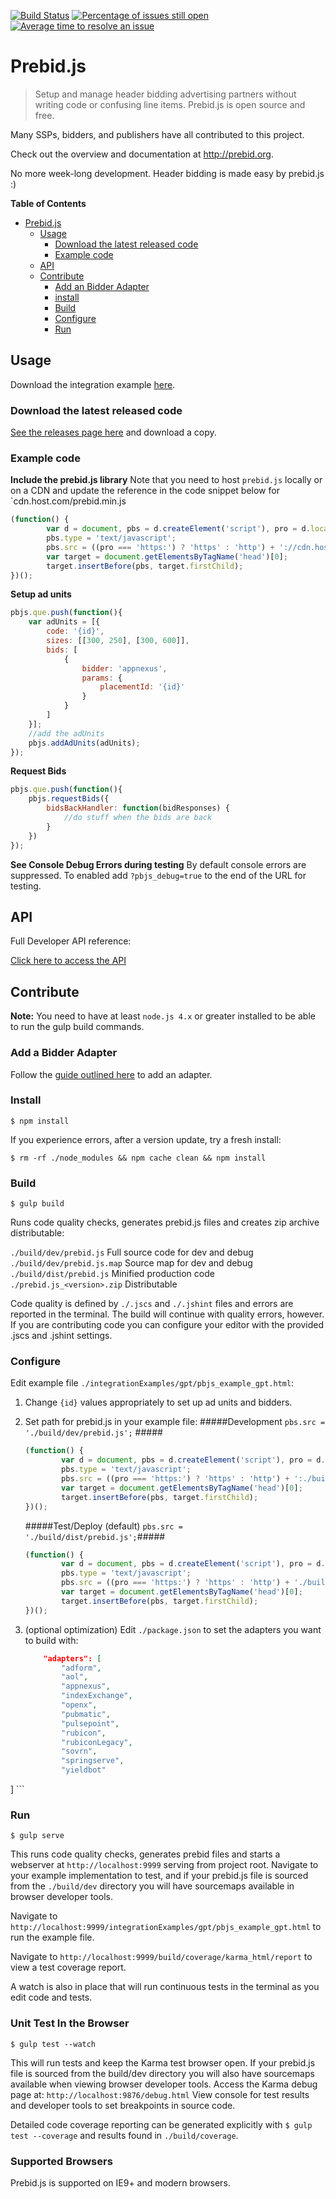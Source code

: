 [![Build Status](https://travis-ci.org/prebid/Prebid.js.svg?branch=master)](https://travis-ci.org/prebid/Prebid.js)
[![Percentage of issues still open](http://isitmaintained.com/badge/open/prebid/Prebid.js.svg)](http://isitmaintained.com/project/prebid/Prebid.js "Percentage of issues still open")
[![Average time to resolve an issue](http://isitmaintained.com/badge/resolution/prebid/Prebid.js.svg)](http://isitmaintained.com/project/prebid/Prebid.js "Average time to resolve an issue")

Prebid.js
========

> Setup and manage header bidding advertising partners without writing code or confusing line items. Prebid.js is open source and free.

Many SSPs, bidders, and publishers have all contributed to this project.

Check out the overview and documentation at http://prebid.org.

No more week-long development. Header bidding is made easy by prebid.js :)

**Table of Contents**

- [Prebid.js](#)
    - [Usage](#usage)
        - [Download the latest released code](#download-the-latest-released-code)
        - [Example code](#example-code)
    - [API](#api)
    - [Contribute](#contribute)
        - [Add an Bidder Adapter](#add-an-bidder-adapter)
        - [install](#install)
        - [Build](#build)
        - [Configure](#configure)
        - [Run](#run)


Usage
----------
Download the integration example [here](https://github.com/prebid/Prebid.js/blob/master/integrationExamples/gpt/pbjs_example_gpt.html).

### Download the latest released code ###
[See the releases page here](https://github.com/prebid/Prebid.js/releases) and download a copy.

### Example code ###

**Include the prebid.js library**
Note that you need to host `prebid.js` locally or on a CDN and update the reference in the code snippet below for `cdn.host.com/prebid.min.js
```javascript
(function() {
        var d = document, pbs = d.createElement('script'), pro = d.location.protocol;
        pbs.type = 'text/javascript';
        pbs.src = ((pro === 'https:') ? 'https' : 'http') + '://cdn.host.com/prebid.min.js';
        var target = document.getElementsByTagName('head')[0];
        target.insertBefore(pbs, target.firstChild);
})();
```

**Setup ad units**
```javascript
pbjs.que.push(function(){
    var adUnits = [{
        code: '{id}',
        sizes: [[300, 250], [300, 600]],
        bids: [
            {
                bidder: 'appnexus',
                params: {
                    placementId: '{id}'
                }
            }
        ]
    }];
    //add the adUnits
    pbjs.addAdUnits(adUnits);
});
```

**Request Bids**
```javascript
pbjs.que.push(function(){
    pbjs.requestBids({
        bidsBackHandler: function(bidResponses) {
            //do stuff when the bids are back
        }
    })
});
```

**See Console Debug Errors during testing**
By default console errors are suppressed. To enabled add `?pbjs_debug=true` to the end of the URL
 for testing.

API
----------
Full Developer API reference:

[Click here to access the API](http://prebid.org/dev-docs/publisher-api-reference.html)

Contribute
----------
**Note:** You need to have at least `node.js 4.x` or greater installed to be able to run the gulp build commands.

### Add a Bidder Adapter ###
Follow the [guide outlined here](http://prebid.org/dev-docs/bidder-adaptor.html) to add an adapter.

### Install ###
    $ npm install

If you experience errors, after a version update, try a fresh install:

    $ rm -rf ./node_modules && npm cache clean && npm install

### Build ###
    $ gulp build

Runs code quality checks, generates prebid.js files and creates zip archive distributable:

   `./build/dev/prebid.js` Full source code for dev and debug
    `./build/dev/prebid.js.map` Source map for dev and debug
    `./build/dist/prebid.js` Minified production code
    `./prebid.js_<version>.zip` Distributable

Code quality is defined by `./.jscs` and `./.jshint` files and errors are reported in the
terminal. The build will continue with quality errors, however. If you are contributing code
you can configure your editor with the provided .jscs and .jshint settings.

### Configure ###
Edit example file `./integrationExamples/gpt/pbjs_example_gpt.html`:

1. Change `{id}` values appropriately to set up ad units and bidders.

1. Set path for prebid.js in your example file:
   #####Development `pbs.src = './build/dev/prebid.js';` #####
    ```javascript
    (function() {
            var d = document, pbs = d.createElement('script'), pro = d.location.protocol;
            pbs.type = 'text/javascript';
            pbs.src = ((pro === 'https:') ? 'https' : 'http') + ':./build/dev/prebid.js';
            var target = document.getElementsByTagName('head')[0];
            target.insertBefore(pbs, target.firstChild);
    })();
    ```
   #####Test/Deploy (default) `pbs.src = './build/dist/prebid.js';`#####
    ```javascript
    (function() {
            var d = document, pbs = d.createElement('script'), pro = d.location.protocol;
            pbs.type = 'text/javascript';
            pbs.src = ((pro === 'https:') ? 'https' : 'http') + './build/dist/prebid.js';
            var target = document.getElementsByTagName('head')[0];
            target.insertBefore(pbs, target.firstChild);
    })();
    ```
1. (optional optimization) Edit `./package.json` to set the adapters you want to build with:

    ```json
        "adapters": [
            "adform",
            "aol",
            "appnexus",
            "indexExchange",
            "openx",
            "pubmatic",
            "pulsepoint",
            "rubicon",
            "rubiconLegacy",
            "sovrn",
            "springserve",
            "yieldbot"
  ]
    ```

### Run ###

    $ gulp serve

This runs code quality checks, generates prebid files and starts a webserver at
`http://localhost:9999` serving from project root. Navigate to your example implementation to test,
and if your prebid.js file is sourced from the `./build/dev` directory you will have sourcemaps
available in browser developer tools.

Navigate to `http://localhost:9999/integrationExamples/gpt/pbjs_example_gpt.html` to run the
example file.

Navigate to `http://localhost:9999/build/coverage/karma_html/report` to view a test coverage report.

A watch is also in place that will run continuous tests in the terminal as you edit code and
tests.

### Unit Test In the Browser ###
    $ gulp test --watch

This will run tests and keep the Karma test browser open. If your prebid.js file is sourced from
the build/dev directory you will also have sourcemaps available when viewing browser developer
tools. Access the Karma debug page at:
`http://localhost:9876/debug.html`
View console for test results and developer tools to set breakpoints in source code.

Detailed code coverage reporting can be generated explicitly with `$ gulp test --coverage` and
results found in `./build/coverage`.

### Supported Browsers ###
Prebid.js is supported on IE9+ and modern browsers.

